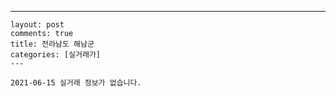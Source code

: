 ---
    layout: post
    comments: true
    title: 전라남도 해남군
    categories: [실거래가]
    ---

    2021-06-15 실거래 정보가 없습니다.

    